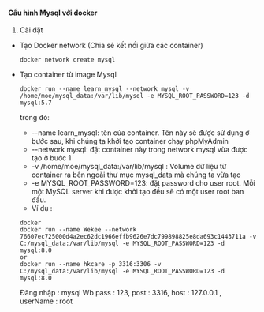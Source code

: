 #### Cấu hình Mysql với docker

1. Cài đặt
* Tạo Docker network (Chia sẻ kết nối giữa các container)

    ``` docker
    docker network create mysql
    ```

* Tạo container từ image Mysql

    ``` docker
    docker run --name learn_mysql --network mysql -v /home/moe/mysql_data:/var/lib/mysql -e MYSQL_ROOT_PASSWORD=123 -d mysql:5.7
    ```
    trong đó:

    + --name learn_mysql: tên của container. Tên này sẽ được sử dụng ở bước sau, khi chúng ta khới tạo container chạy phpMyAdmin
    * --network mysql: đặt container này trong network mysql vừa được tạo ở bước 1
    * -v /home/moe/mysql_data:/var/lib/mysql : Volume dữ liệu từ container ra bên ngoài thư mục mysql_data mà chúng ta vừa tạo
    * -e MYSQL_ROOT_PASSWORD=123: đặt password cho user root. Mỗi một MySQL server khi được khởi tạo đều sẽ có một user root ban đầu.

    + Ví dụ : 
    ```
    docker
    docker run --name Wekee --network 76607ec725000d4a2ec62dc1966effb9626e7dc799898825e8da693c1443711a -v C:/mysql_data:/var/lib/mysql -e MYSQL_ROOT_PASSWORD=123 -d mysql:8.0
    or
    docker run --name hkcare -p 3316:3306 -v C:/mysql_data:/var/lib/mysql -e MYSQL_ROOT_PASSWORD=123 -d mysql:8.0
    ```

    Đăng nhập : mysql Wb pass : 123, post : 3316,  host : 127.0.0.1 , userName : root
